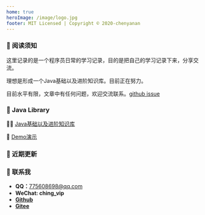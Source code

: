 ```yaml
---
home: true
heroImage: /image/logo.jpg
footer: MIT Licensed | Copyright © 2020-chenyanan
---
```

### 🚩 阅读须知

这里记录的是一个程序员日常的学习记录，目的是把自己的学习记录下来，分享交流。

理想是形成一个Java基础以及进阶知识库。目前正在努力。

目前水平有限，文章中有任何问题，欢迎交流联系。[github issue](https://github.com/ching7/blog_sources/issues)

### 💢 Java Library

 📖 [Java基础以及进阶知识库](/04.javalibrary/)

 📌 [Demo演示](/05.demoShow/)

### 🌟 近期更新

<template>
    <ol class='main-ol'>
        <li class='main-li'  v-for="(item, index) in list" :key="index" @click="go(item)">
            <span class="dir">{{ nav[item.path.substring((item.path.lastIndexOf('.html')),-1)] }} /</span> <!--匹配当前文章所属栏目-->
            <span class="tit">{{ item.title }}</span>
            <span class="date" v-bind:class="{'main-li-redfont': index===0 || index===1 }">{{ index===0 || index===1 ? item.frontmatter.updateDate + " " + latestMsg : item.frontmatter.updateDate }}</span>
        </li>
    </ol>
</template>
<!-- 博客本年更新情况 -->
<vue-contribution/>

<script>
export default {
  // TODO 文章分类、分类页展示、最近在学
  data() {
    return {
      latestMsg:'NEW'
    }
  },
  computed: {
      list () {
          // let res2 = this.$site.pages
          let res = this.$site.pages
              .filter(item => item.regularPath.indexOf(".html") !== -1) //只显示内容页，不显示栏目首页
              .sort((a, b) => {
                  const av = a.frontmatter.updateDate ? new Date(a.frontmatter.updateDate).valueOf() : 0
                  const bv = b.frontmatter.updateDate ? new Date(b.frontmatter.updateDate).valueOf() : 0
                  return bv - av //模糊比较，倒序排列，此处未对非预期日期格式作兼容处理
              })
              .filter((item, index) => index < 15) //显示最新15条
              .map(item => {
                      item.dir = '/' + item.path.split('/')[1] + '/'
                      return item
                  })
          return res
      }
      ,
      //栏目数组
      nav() {
        const n = this.$site.themeConfig.sidebar
        let res = {}
        for(let key in n) {
          let value =  n[key]
          value.forEach(element => {
            let title = element.title
            let children = element.children
            children.forEach(element => {
              res[element]=title
            });
          });
        }
        return res
      }
  },
  methods: {
    go(item) {
      //首页超链接
        location.href = this.$site.base + item.path.substring(1)
    }
  },
  // 不进入首页直接访问菜单存在问题，config.js需要时静态文件，不能动态生成
  // created() {
  //   let pages = this.$site.pages.filter(item => item.regularPath.indexOf(".html") !== -1)
  //   //侧边栏生成
  //   let sidebar = this.$site.themeConfig.sidebar
  //   let newSidebar = {}
  //   for (let [key, value] of Object.entries(sidebar)) {
  //     // 每一栏目子菜单：01.dev/10.storage
  //     let newSidebarVal = []
  //     value.forEach(bar => {
  //       pages.forEach(element => {
  //         if (element.path.indexOf(bar.basePath) != -1) {
  //           // 为每个栏目子菜单添加
  //           bar.children.push(element.path.substring(0, element.path.length - 5))
  //         }
  //       });
  //       newSidebarVal.push(bar)
  //     });
  //     newSidebar[key] = newSidebarVal
  //   }
  //   this.$site.themeConfig.sidebar = newSidebar
  // },
}
</script>

<style>
.main-ol {
  line-height: 1.7;
  display: block;
  list-style-type: decimal;
  margin-block-start: 1em;
  margin-block-end: 1em;
  margin-inline-start: 0px;
  margin-inline-end: 0px;
  padding-inline-start: 40px;
}
.main-li {
    color: rgb(170, 170, 170);
    cursor: pointer;
    list-style: none;
    padding: 0px 0.3rem 0.3rem 0.4rem;
}
.main-li-redfont {
    color:red;
}
.dir {
    color: rgb(0, 136, 0);
}
.tit {
    color: rgb(0, 136, 0);
}
.date {
    font-size: 0.8rem;
    line-height: 1.4;
    vertical-align: text-top;
}

</style>
### 💬 联系我
- **QQ：**<775608698@qq.com>
- **WeChat: ching_vip**
- **[Github](https://github.com/ching7)**
- **[Gitee](https://gitee.com/ching7777)**